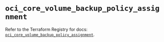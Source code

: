 # `oci_core_volume_backup_policy_assignment`

Refer to the Terraform Registry for docs: [`oci_core_volume_backup_policy_assignment`](https://registry.terraform.io/providers/oracle/oci/6.18.0/docs/resources/core_volume_backup_policy_assignment).
